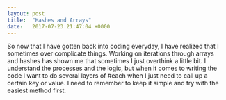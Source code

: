 ```yaml
---
layout: post
title:  "Hashes and Arrays"
date:   2017-07-23 21:47:04 +0000
---
```



So now that I have gotten back into coding everyday, I have realized that I sometimes over complicate things. Working on iterations through arrays and hashes has shown me that sometimes I just overthink a little bit.  I understand the processes and the logic, but when it comes to writing the code I want to do several layers of #each when I just need to call up a certain key or value.  I need to remember to keep it simple and try with the easiest method first.
